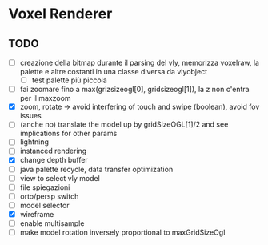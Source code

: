 # Voxel Renderer

## TODO
- [ ] creazione della bitmap durante il parsing del vly, memorizza voxelraw, la palette e altre costanti in una classe diversa da vlyobject
    - [ ] test palette più piccola
- [ ] fai zoomare fino a max(grizsizeogl[0], gridsizeogl[1]), la z non c'entra per il maxzoom
- [x] zoom, rotate -> avoid interfering of touch and swipe (boolean), avoid fov issues
- [ ] (anche no) translate the model up by gridSizeOGL[1]/2 and see implications for other params
- [ ] lightning
- [ ] instanced rendering
- [x] change depth buffer
- [ ] java palette recycle, data transfer optimization
- [ ] view to select vly model
- [ ] file spiegazioni
- [ ] orto/persp switch
- [ ] model selector
- [x] wireframe
- [ ] enable multisample
- [ ] make model rotation inversely proportional to maxGridSizeOgl
